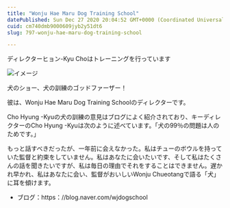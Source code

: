 ```yaml
---
title: "Wonju Hae Maru Dog Training School"
datePublished: Sun Dec 27 2020 20:04:52 GMT+0000 (Coordinated Universal Time)
cuid: cm740dmb9000609jyb2y51dt6
slug: 797-wonju-hae-maru-dog-training-school

---
```



ディレクターヒョン-Kyu Choはトレーニングを行っています

![イメージ](https://cdn.hashnode.com/res/hashnode/image/upload/v1739491584247/518c65d8-0bc4-4177-ad34-885737065a32.png)

犬のショー、犬の訓練のゴッドファーザー！

彼は、Wonju Hae Maru Dog Training Schoolのディレクターです。

Cho Hyung -Kyuの犬の訓練の意見はブログによく紹介されており、キーディレクターのCho Hyung -Kyuは次のように述べています。「犬の99％の問題は人のためです。」

もっと話すべきだったが、一年前に会えなかった。私はチューのボウルを持っていた監督と約束をしていません。私はあなたに会いたいです、そして私はたくさんの話を聞きたいですが、私は毎日の理由でそれをすることはできません。遅かれ早かれ、私はあなたに会い、監督がおいしいWonju Chueotangで語る「犬」に耳を傾けます。

- ブログ：https：//blog.naver.com/wjdogschool